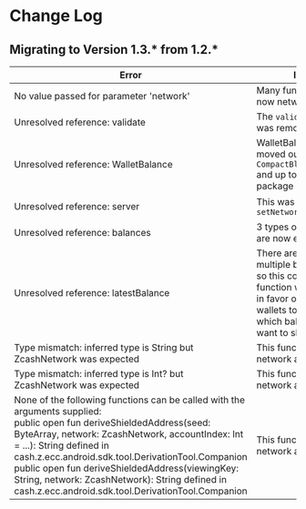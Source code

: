 Change Log
==========

Migrating to Version 1.3.* from 1.2.*
--------------------------------------

| Error                           | Issue                               | Fix                      |
| ------------------------------- | ----------------------------------- | ------------------------ |
| No value passed for parameter 'network' | Many functions are now network-aware | pass an instance of ZcashNetwork, which is typically set during initialization |
| Unresolved reference: validate  | The `validate` package was removed  | instead of `cash.z.ecc.android.sdk.validate.AddressType`<br/>import `cash.z.ecc.android.sdk.type.AddressType`  |
| Unresolved reference: WalletBalance | WalletBalance was moved out of `CompactBlockProcessor` and up to the `type` package  | instead of `cash.z.ecc.android.sdk.CompactBlockProcessor.WalletBalance`<br/>import `cash.z.ecc.android.sdk.type.WalletBalance`  |
| Unresolved reference: server  | This was replaced by `setNetwork` | instead of `config.server(host, port)`<br/>use `config.setNetwork(network, host, port)` |
| Unresolved reference: balances  | 3 types of balances are now exposed | change `balances` to `saplingBalances` |
| Unresolved reference: latestBalance  | There are now multiple balance types so this convenience function was removed in favor of forcing wallets to think about which balances they want to show.  | In most cases, just use `synchronizer.saplingBalances.value` directly, instead |
| Type mismatch: inferred type is String but ZcashNetwork was expected  | This function is now network aware | use `Initializer.erase(context, network, alias)` |
| Type mismatch: inferred type is Int? but ZcashNetwork was expected | This function is now network aware | use `WalletBirthdayTool.loadNearest(context, network, height)` instead |
| None of the following functions can be called with the arguments supplied: <br/>public open fun deriveShieldedAddress(seed: ByteArray, network: ZcashNetwork, accountIndex: Int = ...): String defined in cash.z.ecc.android.sdk.tool.DerivationTool.Companion<br/>public open fun deriveShieldedAddress(viewingKey: String, network: ZcashNetwork): String defined in cash.z.ecc.android.sdk.tool.DerivationTool.Companion | This function is now network aware | use `deriveShieldedAddress(seed, network)`|